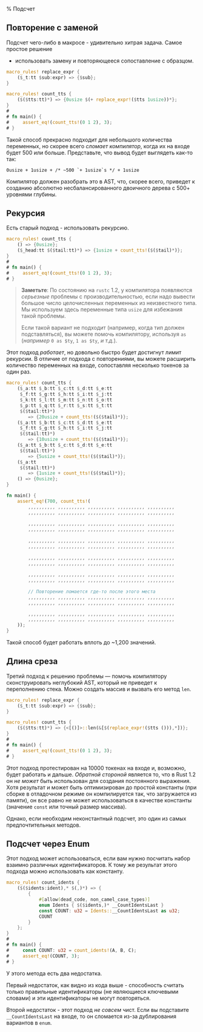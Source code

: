 % Подсчет

## Повторение с заменой 

Подсчет чего-либо в макросе - удивительно хитрая задача.  Самое простое решение
- использовать замену и повторяющееся сопоставление с образцом.

```rust
macro_rules! replace_expr {
    ($_t:tt $sub:expr) => {$sub};
}

macro_rules! count_tts {
    ($($tts:tt)*) => {0usize $(+ replace_expr!($tts 1usize))*};
}
# 
# fn main() {
#     assert_eq!(count_tts!(0 1 2), 3);
# }
```

Такой способ прекрасно подходит для небольшого количества переменных, но скорее
всего *сломает компилятор*, когда их на входе будет 500 или больше. Представьте,
что вывод будет выглядеть как-то так:

```ignore
0usize + 1usize + /* ~500 `+ 1usize`s */ + 1usize
```

Компилятор должен разобрать это в AST, что, скорее всего, приведет к созданию
абсолютно несбалансированного двоичного дерева с 500+ уровнями глубины.

## Рекурсия

Есть старый подход - использовать рекурсию.

```rust
macro_rules! count_tts {
    () => {0usize};
    ($_head:tt $($tail:tt)*) => {1usize + count_tts!($($tail)*)};
}
# 
# fn main() {
#     assert_eq!(count_tts!(0 1 2), 3);
# }
```

> **Заметьте**: По состоянию на `rustc` 1.2, у компилятора появляются  
*серьезные* проблемы с производительностью, если надо вывести большое число 
целочисленных переменных из неизвестного типа. Мы используем здесь переменные
типа `usize` для избежания такой проблемы.
>
> Если такой вариант не подходит (например, когда тип должен подставляться), вы
 можете помочь компилятору, используя `as` (*например* `0 as $ty`, `1 as $ty`,
  *и т.д.*).

Этот подход *работает*, но довольно быстро будет достигнут лимит рекурсии. В
отличие от подхода с повторениями, вы можете расширить количество переменных на
входе, сопоставляя несколько токенов за один раз.

```rust
macro_rules! count_tts {
    ($_a:tt $_b:tt $_c:tt $_d:tt $_e:tt
     $_f:tt $_g:tt $_h:tt $_i:tt $_j:tt
     $_k:tt $_l:tt $_m:tt $_n:tt $_o:tt
     $_p:tt $_q:tt $_r:tt $_s:tt $_t:tt
     $($tail:tt)*)
        => {20usize + count_tts!($($tail)*)};
    ($_a:tt $_b:tt $_c:tt $_d:tt $_e:tt
     $_f:tt $_g:tt $_h:tt $_i:tt $_j:tt
     $($tail:tt)*)
        => {10usize + count_tts!($($tail)*)};
    ($_a:tt $_b:tt $_c:tt $_d:tt $_e:tt
     $($tail:tt)*)
        => {5usize + count_tts!($($tail)*)};
    ($_a:tt
     $($tail:tt)*)
        => {1usize + count_tts!($($tail)*)};
    () => {0usize};
}

fn main() {
    assert_eq!(700, count_tts!(
        ,,,,,,,,,, ,,,,,,,,,, ,,,,,,,,,, ,,,,,,,,,, ,,,,,,,,,,
        ,,,,,,,,,, ,,,,,,,,,, ,,,,,,,,,, ,,,,,,,,,, ,,,,,,,,,,
        
        ,,,,,,,,,, ,,,,,,,,,, ,,,,,,,,,, ,,,,,,,,,, ,,,,,,,,,,
        ,,,,,,,,,, ,,,,,,,,,, ,,,,,,,,,, ,,,,,,,,,, ,,,,,,,,,,
        
        ,,,,,,,,,, ,,,,,,,,,, ,,,,,,,,,, ,,,,,,,,,, ,,,,,,,,,,
        ,,,,,,,,,, ,,,,,,,,,, ,,,,,,,,,, ,,,,,,,,,, ,,,,,,,,,,
        
        ,,,,,,,,,, ,,,,,,,,,, ,,,,,,,,,, ,,,,,,,,,, ,,,,,,,,,,
        ,,,,,,,,,, ,,,,,,,,,, ,,,,,,,,,, ,,,,,,,,,, ,,,,,,,,,,
        
        ,,,,,,,,,, ,,,,,,,,,, ,,,,,,,,,, ,,,,,,,,,, ,,,,,,,,,,
        ,,,,,,,,,, ,,,,,,,,,, ,,,,,,,,,, ,,,,,,,,,, ,,,,,,,,,,
        
        // Повторение ломается где-то после этого места
        ,,,,,,,,,, ,,,,,,,,,, ,,,,,,,,,, ,,,,,,,,,, ,,,,,,,,,,
        ,,,,,,,,,, ,,,,,,,,,, ,,,,,,,,,, ,,,,,,,,,, ,,,,,,,,,,

        ,,,,,,,,,, ,,,,,,,,,, ,,,,,,,,,, ,,,,,,,,,, ,,,,,,,,,,
        ,,,,,,,,,, ,,,,,,,,,, ,,,,,,,,,, ,,,,,,,,,, ,,,,,,,,,,
    ));
}
```

Такой способ будет работать вплоть до ~1,200 значений.

## Длина среза

Третий подход к решению проблемы — помочь компилятору сконструировать неглубокий
AST, который не приведет к переполнению стека. Можно создать массив и вызвать
его метод `len`.

```rust
macro_rules! replace_expr {
    ($_t:tt $sub:expr) => {$sub};
}

macro_rules! count_tts {
    ($($tts:tt)*) => {<[()]>::len(&[$(replace_expr!($tts ())),*])};
}
# 
# fn main() {
#     assert_eq!(count_tts!(0 1 2), 3);
# }
```

Этот подход протестирован на 10000 токенах на входе и, возможно, будет работать
и дальше. *Обратной стороной* является то, что в Rust 1.2 он *не может* быть
использован для создания постоянного выражения. Хотя результат и может быть
оптимизирован до простой константы (при сборке в отладочном режиме он
компилируется так, что загружается из памяти), он все равно не может
использоваться в качестве константы (значение `const` или точный размер
массива).

Однако, если необходим неконстантный подсчет, это один из самых предпочтительных
методов.

## Подсчет через Enum

Этот подход может использоваться, если вам нужно посчитать набор взаимно
различных идентификаторов. К тому же результат этого подхода можно использовать
как константу.

```rust
macro_rules! count_idents {
    ($($idents:ident),* $(,)*) => {
        {
            #[allow(dead_code, non_camel_case_types)]
            enum Idents { $($idents,)* __CountIdentsLast }
            const COUNT: u32 = Idents::__CountIdentsLast as u32;
            COUNT
        }
    };
}
# 
# fn main() {
#     const COUNT: u32 = count_idents!(A, B, C);
#     assert_eq!(COUNT, 3);
# }
```

У этого метода есть два недостатка.  

Первый недостаток, как видно из кода выше - способность считать только
правильные идентификаторы (не являющиеся ключевыми словами) и эти идентификаторы
не могут повторяться.

Второй недостаток - этот подход *не совсем* чист. Если вы подставите
`__CountIdentsLast` на входе, то он сломается из-за дублирования вариантов в
`enum`.
